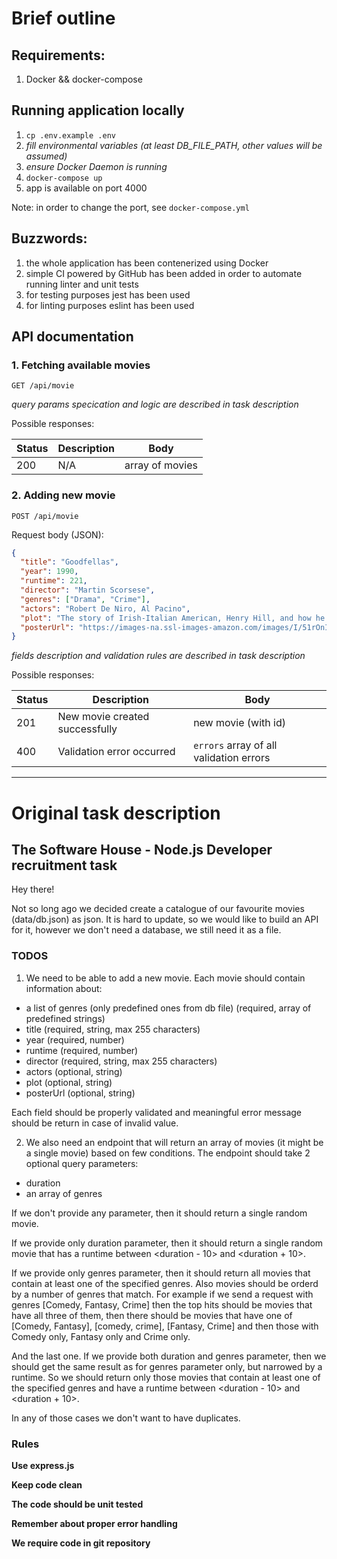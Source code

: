 # Brief outline

## Requirements:
1. Docker && docker-compose

## Running application locally
1. `cp .env.example .env`
1. _fill environmental variables (at least DB_FILE_PATH, other values will be assumed)_
1. _ensure Docker Daemon is running_
1. `docker-compose up`
1. app is available on port 4000

Note: in order to change the port, see `docker-compose.yml`

## Buzzwords:
1. the whole application has been contenerized using Docker
1. simple CI powered by GitHub has been added in order to automate running linter and unit tests
1. for testing purposes jest has been used
1. for linting purposes eslint has been used

## API documentation

### 1. Fetching available movies

`GET /api/movie`

_query params specication and logic are described in task description_

Possible responses:

| Status | Description                                                         | Body                               |
|--------|---------------------------------------------------------------------|------------------------------------|
| 200    | N/A | array of movies        |


### 2. Adding new movie

`POST /api/movie`

Request body (JSON):
```json
{
  "title": "Goodfellas",
  "year": 1990,
  "runtime": 221,
  "director": "Martin Scorsese",
  "genres": ["Drama", "Crime"],
  "actors": "Robert De Niro, Al Pacino",
  "plot": "The story of Irish-Italian American, Henry Hill, and how he lives day-to-day life as a member of the Mafia. Based on a true story, the plot revolves around Henry and his two unstable friends Jimmy and Tommy as they gradually climb the ladder from petty crime to violent murders.",
  "posterUrl": "https://images-na.ssl-images-amazon.com/images/I/51rOnIjLqzL._AC_.jpg"
}
```

_fields description and validation rules are described in task description_

Possible responses:

| Status | Description                                                         | Body                               |
|--------|---------------------------------------------------------------------|------------------------------------|
| 201    | New movie created successfully       | new movie (with id)       |
| 400    | Validation error occurred | `errors` array of all validation errors        |

---
# Original task description

## The Software House - Node.js Developer recruitment task

Hey there!

Not so long ago we decided create a catalogue of our favourite movies (data/db.json) as json. It is hard to update, so we would like to build an API
for it, however we don't need a database, we still need it as a file.

### TODOS

1. We need to be able to add a new movie. Each movie should contain information about:

- a list of genres (only predefined ones from db file) (required, array of predefined strings)
- title (required, string, max 255 characters)
- year (required, number)
- runtime (required, number)
- director (required, string, max 255 characters)
- actors (optional, string)
- plot (optional, string)
- posterUrl (optional, string)

Each field should be properly validated and meaningful error message should be return in case of invalid value.

2. We also need an endpoint that will return an array of movies (it might be a single movie) based on few conditions. The endpoint should take 2 optional query parameters:

- duration
- an array of genres

If we don't provide any parameter, then it should return a single random movie.

If we provide only duration parameter, then it should return a single random movie that has a runtime between <duration - 10> and <duration + 10>.

If we provide only genres parameter, then it should return all movies that contain at least one of the specified genres. Also movies should be orderd by a number of genres that match. For example if we send a request with genres [Comedy, Fantasy, Crime] then the top hits should be movies that have all three of them, then there should be movies that have one of [Comedy, Fantasy], [comedy, crime], [Fantasy, Crime] and then those with Comedy only, Fantasy only and Crime only.

And the last one. If we provide both duration and genres parameter, then we should get the same result as for genres parameter only, but narrowed by a runtime. So we should return only those movies that contain at least one of the specified genres and have a runtime between <duration - 10> and <duration + 10>.

In any of those cases we don't want to have duplicates.

### Rules

**Use express.js**

**Keep code clean**

**The code should be unit tested**

**Remember about proper error handling**

**We require code in git repository**
